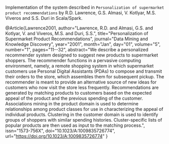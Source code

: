 Implementation of the system described in `Personalization of supermarket product recommendations` by R.D. Lawrence, G.S. Almasi, V. Kotlyar, M.S. Viveros and S.S. Duri in Scala/Spark.

@Article{Lawrence2001,
	author="Lawrence, R.D.
	and Almasi, G.S.
	and Kotlyar, V.
	and Viveros, M.S.
	and Duri, S.S.",
	title="Personalization of Supermarket Product Recommendations",
	journal="Data Mining and Knowledge Discovery",
	year="2001",
	month="Jan",
	day="01",
	volume="5",
	number="1",
	pages="11--32",
	abstract="We describe a personalized recommender system designed to suggest new products to supermarket shoppers. The recommender functions in a pervasive computing environment, namely, a remote shopping system in which supermarket customers use Personal Digital Assistants (PDAs) to compose and transmit their orders to the store, which assembles them for subsequent pickup. The recommender is meant to provide an alternative source of new ideas for customers who now visit the store less frequently. Recommendations are generated by matching products to customers based on the expected appeal of the product and the previous spending of the customer. Associations mining in the product domain is used to determine relationships among product classes for use in characterizing the appeal of individual products. Clustering in the customer domain is used to identify groups of shoppers with similar spending histories. Cluster-specific lists of popular products are then used as input to the matching process.",
	issn="1573-756X",
	doi="10.1023/A:1009835726774",
	url="https://doi.org/10.1023/A:1009835726774"
}

